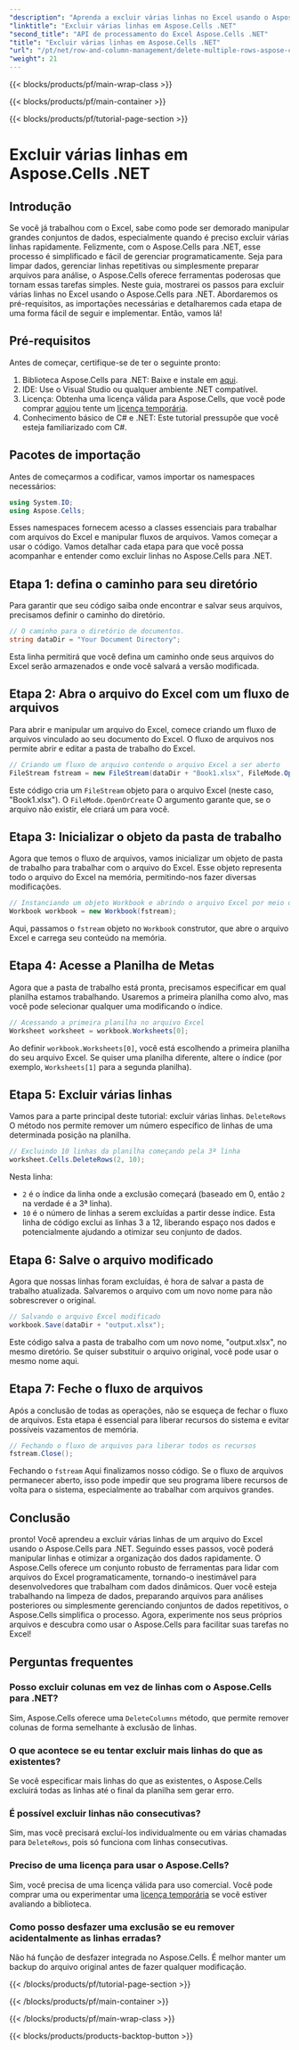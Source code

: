 ```yaml
---
"description": "Aprenda a excluir várias linhas no Excel usando o Aspose.Cells para .NET. Este guia passo a passo detalhado aborda pré-requisitos, exemplos de codificação e perguntas frequentes para desenvolvedores."
"linktitle": "Excluir várias linhas em Aspose.Cells .NET"
"second_title": "API de processamento do Excel Aspose.Cells .NET"
"title": "Excluir várias linhas em Aspose.Cells .NET"
"url": "/pt/net/row-and-column-management/delete-multiple-rows-aspose-cells/"
"weight": 21
---
```


{{< blocks/products/pf/main-wrap-class >}}

{{< blocks/products/pf/main-container >}}

{{< blocks/products/pf/tutorial-page-section >}}

# Excluir várias linhas em Aspose.Cells .NET

## Introdução
Se você já trabalhou com o Excel, sabe como pode ser demorado manipular grandes conjuntos de dados, especialmente quando é preciso excluir várias linhas rapidamente. Felizmente, com o Aspose.Cells para .NET, esse processo é simplificado e fácil de gerenciar programaticamente. Seja para limpar dados, gerenciar linhas repetitivas ou simplesmente preparar arquivos para análise, o Aspose.Cells oferece ferramentas poderosas que tornam essas tarefas simples.
Neste guia, mostrarei os passos para excluir várias linhas no Excel usando o Aspose.Cells para .NET. Abordaremos os pré-requisitos, as importações necessárias e detalharemos cada etapa de uma forma fácil de seguir e implementar. Então, vamos lá!
## Pré-requisitos
Antes de começar, certifique-se de ter o seguinte pronto:
1. Biblioteca Aspose.Cells para .NET: Baixe e instale em [aqui](https://releases.aspose.com/cells/net/).
2. IDE: Use o Visual Studio ou qualquer ambiente .NET compatível.
3. Licença: Obtenha uma licença válida para Aspose.Cells, que você pode comprar [aqui](https://purchase.aspose.com/buy)ou tente um [licença temporária](https://purchase.aspose.com/temporary-license/).
4. Conhecimento básico de C# e .NET: Este tutorial pressupõe que você esteja familiarizado com C#.
## Pacotes de importação
Antes de começarmos a codificar, vamos importar os namespaces necessários:
```csharp
using System.IO;
using Aspose.Cells;
```
Esses namespaces fornecem acesso a classes essenciais para trabalhar com arquivos do Excel e manipular fluxos de arquivos.
Vamos começar a usar o código. Vamos detalhar cada etapa para que você possa acompanhar e entender como excluir linhas no Aspose.Cells para .NET.
## Etapa 1: defina o caminho para seu diretório
Para garantir que seu código saiba onde encontrar e salvar seus arquivos, precisamos definir o caminho do diretório.
```csharp
// O caminho para o diretório de documentos.
string dataDir = "Your Document Directory";
```
Esta linha permitirá que você defina um caminho onde seus arquivos do Excel serão armazenados e onde você salvará a versão modificada.
## Etapa 2: Abra o arquivo do Excel com um fluxo de arquivos
Para abrir e manipular um arquivo do Excel, comece criando um fluxo de arquivos vinculado ao seu documento do Excel. O fluxo de arquivos nos permite abrir e editar a pasta de trabalho do Excel.
```csharp
// Criando um fluxo de arquivo contendo o arquivo Excel a ser aberto
FileStream fstream = new FileStream(dataDir + "Book1.xlsx", FileMode.OpenOrCreate);
```
Este código cria um `FileStream` objeto para o arquivo Excel (neste caso, "Book1.xlsx"). O `FileMode.OpenOrCreate` O argumento garante que, se o arquivo não existir, ele criará um para você.
## Etapa 3: Inicializar o objeto da pasta de trabalho
Agora que temos o fluxo de arquivos, vamos inicializar um objeto de pasta de trabalho para trabalhar com o arquivo do Excel. Esse objeto representa todo o arquivo do Excel na memória, permitindo-nos fazer diversas modificações.
```csharp
// Instanciando um objeto Workbook e abrindo o arquivo Excel por meio do fluxo de arquivos
Workbook workbook = new Workbook(fstream);
```
Aqui, passamos o `fstream` objeto no `Workbook` construtor, que abre o arquivo Excel e carrega seu conteúdo na memória.
## Etapa 4: Acesse a Planilha de Metas
Agora que a pasta de trabalho está pronta, precisamos especificar em qual planilha estamos trabalhando. Usaremos a primeira planilha como alvo, mas você pode selecionar qualquer uma modificando o índice.
```csharp
// Acessando a primeira planilha no arquivo Excel
Worksheet worksheet = workbook.Worksheets[0];
```
Ao definir `workbook.Worksheets[0]`, você está escolhendo a primeira planilha do seu arquivo Excel. Se quiser uma planilha diferente, altere o índice (por exemplo, `Worksheets[1]` para a segunda planilha).
## Etapa 5: Excluir várias linhas
Vamos para a parte principal deste tutorial: excluir várias linhas. `DeleteRows` O método nos permite remover um número específico de linhas de uma determinada posição na planilha.
```csharp
// Excluindo 10 linhas da planilha começando pela 3ª linha
worksheet.Cells.DeleteRows(2, 10);
```
Nesta linha:
- `2` é o índice da linha onde a exclusão começará (baseado em 0, então `2` na verdade é a 3ª linha).
- `10` é o número de linhas a serem excluídas a partir desse índice.
Esta linha de código exclui as linhas 3 a 12, liberando espaço nos dados e potencialmente ajudando a otimizar seu conjunto de dados.
## Etapa 6: Salve o arquivo modificado
Agora que nossas linhas foram excluídas, é hora de salvar a pasta de trabalho atualizada. Salvaremos o arquivo com um novo nome para não sobrescrever o original.
```csharp
// Salvando o arquivo Excel modificado
workbook.Save(dataDir + "output.xlsx");
```
Este código salva a pasta de trabalho com um novo nome, "output.xlsx", no mesmo diretório. Se quiser substituir o arquivo original, você pode usar o mesmo nome aqui.
## Etapa 7: Feche o fluxo de arquivos
Após a conclusão de todas as operações, não se esqueça de fechar o fluxo de arquivos. Esta etapa é essencial para liberar recursos do sistema e evitar possíveis vazamentos de memória.
```csharp
// Fechando o fluxo de arquivos para liberar todos os recursos
fstream.Close();
```
Fechando o `fstream` Aqui finalizamos nosso código. Se o fluxo de arquivos permanecer aberto, isso pode impedir que seu programa libere recursos de volta para o sistema, especialmente ao trabalhar com arquivos grandes.
## Conclusão
pronto! Você aprendeu a excluir várias linhas de um arquivo do Excel usando o Aspose.Cells para .NET. Seguindo esses passos, você poderá manipular linhas e otimizar a organização dos dados rapidamente. O Aspose.Cells oferece um conjunto robusto de ferramentas para lidar com arquivos do Excel programaticamente, tornando-o inestimável para desenvolvedores que trabalham com dados dinâmicos.
Quer você esteja trabalhando na limpeza de dados, preparando arquivos para análises posteriores ou simplesmente gerenciando conjuntos de dados repetitivos, o Aspose.Cells simplifica o processo. Agora, experimente nos seus próprios arquivos e descubra como usar o Aspose.Cells para facilitar suas tarefas no Excel!
## Perguntas frequentes
### Posso excluir colunas em vez de linhas com o Aspose.Cells para .NET?  
Sim, Aspose.Cells oferece uma `DeleteColumns` método, que permite remover colunas de forma semelhante à exclusão de linhas.
### O que acontece se eu tentar excluir mais linhas do que as existentes?  
Se você especificar mais linhas do que as existentes, o Aspose.Cells excluirá todas as linhas até o final da planilha sem gerar erro.
### É possível excluir linhas não consecutivas?  
Sim, mas você precisará excluí-los individualmente ou em várias chamadas para `DeleteRows`, pois só funciona com linhas consecutivas.
### Preciso de uma licença para usar o Aspose.Cells?  
Sim, você precisa de uma licença válida para uso comercial. Você pode comprar uma ou experimentar uma [licença temporária](https://purchase.aspose.com/temporary-license/) se você estiver avaliando a biblioteca.
### Como posso desfazer uma exclusão se eu remover acidentalmente as linhas erradas?  
Não há função de desfazer integrada no Aspose.Cells. É melhor manter um backup do arquivo original antes de fazer qualquer modificação.

{{< /blocks/products/pf/tutorial-page-section >}}

{{< /blocks/products/pf/main-container >}}

{{< /blocks/products/pf/main-wrap-class >}}

{{< blocks/products/products-backtop-button >}}